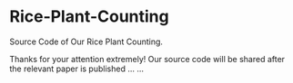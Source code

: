 # Rice-Plant-Counting
Source Code of Our Rice Plant Counting.

Thanks for your attention extremely! Our source code will be shared after the relevant paper is published ... ... 
